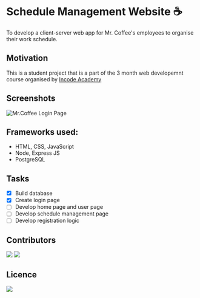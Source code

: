 #  Schedule Management Website :coffee:	

To develop a client-server web app for Mr. Coffee's employees to organise their work schedule. 

## Motivation 
This is a student project that is a part of the 3 month web developemnt course organised by [Incode Academy](https://www.inco.org.au/incode)

## Screenshots
![Mr.Coffee Login Page](/images/https://github.com/delboywilson/project4/blob/0b9636e39dd37bea4491bf57604283ce4b41b116/public/Assets/login-page.png)

## Frameworks used:

- HTML, CSS, JavaScript
- Node, Express JS 
- PostgreSQL

## Tasks 

- [x] Build database
- [x] Create login page
- [ ] Develop home page and user page
- [ ] Develop schedule management page
- [ ] Develop registration logic

## Contributors 

![](/images/https://avatars.githubusercontent.com/u/49810878?s=460&u=26c3ac8e34f58cd67617a51240205d954a60cb20&v=4)
![](/images/https://avatars.githubusercontent.com/u/75227946?s=460&u=9a7bfa8b780e251cfc6dc337d9788f6d963b7f59&v=4)

## Licence 
![](/images/https://img.shields.io/badge/cocoapods/l/:spec)
